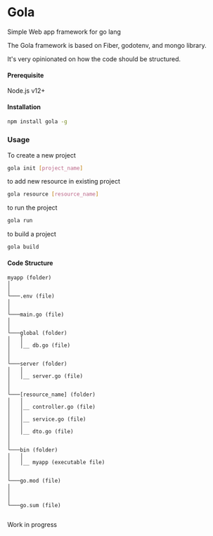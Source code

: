 # Gola

Simple Web app framework for go lang

The Gola framework is based on Fiber, godotenv, and mongo library.

It's very opinionated on how the code should be structured.

#### Prerequisite

Node.js v12+


#### Installation

```bash
npm install gola -g
```

### Usage 
To create a new project
```bash
gola init [project_name]
```

to add new resource in existing project

```bash
gola resource [resource_name]
```

to run the project

```bash
gola run
```

to build a project
```bash
gola build
```


#### Code Structure

```
myapp (folder)
│
│
└───.env (file)
│
│
└───main.go (file)
│
│ 
└───global (folder)
│   │
│   │__ db.go (file)
│    
│
└───server (folder)
│   │
│   │__ server.go (file)
│
│
└───[resource_name] (folder)
│   │
│   │__ controller.go (file)
│   │
│   │__ service.go (file)
│   │
│   │__ dto.go (file)
│
│
└───bin (folder)
│   │
│   │__ myapp (executable file)
│  
│
└───go.mod (file)
│  
│
│
└───go.sum (file) 


```


Work in progress
